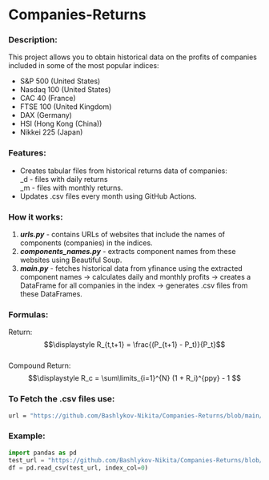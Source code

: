﻿# Companies-Returns
### Description: 
This project allows you to obtain historical data on the profits of companies included in some of the most popular indices:
- S&P 500 (United States)
- Nasdaq 100 (United States)
- CAC 40 (France)
- FTSE 100 (United Kingdom)
- DAX (Germany)
- HSI (Hong Kong (China))
- Nikkei 225 (Japan)

### Features: 
- Creates tabular files from historical returns data of companies:  
  _d - files with daily returns  
  _m - files with monthly returns.
- Updates .csv files every month using GitHub Actions.
### How it works:

1) ***urls.py*** - contains URLs of websites that include the names of components (companies) in the indices.
2) ***components_names.py*** - extracts component names from these websites using Beautiful Soup.
3) ***main.py*** - fetches historical data from yfinance using the extracted component names &#8594; calculates daily and monthly profits &#8594; creates a DataFrame for all companies in the index &#8594; generates .csv files from these DataFrames.

### Formulas:
Return:   
$$\displaystyle R_{t,t+1} = \frac{(P_{t+1} - P_t)}{P_t}$$  
Compound Return:  
$$\displaystyle R_c = \sum\limits_{i=1}^{N} (1 + R_i)^{ppy} - 1 $$

### To Fetch the .csv files use:
```sh
url = "https://github.com/Bashlykov-Nikita/Companies-Returns/blob/main/${file_name}.csv?raw=true"
```
### Example:
```python
import pandas as pd
test_url = "https://github.com/Bashlykov-Nikita/Companies-Returns/blob/main/DowJones_d.csv?raw=true"
df = pd.read_csv(test_url, index_col=0)
```
